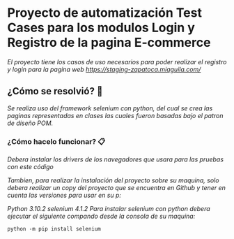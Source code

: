 # Proyecto de automatización Test Cases para los modulos Login y Registro de la pagina E-commerce

_El proyecto tiene los casos de uso necesarios para poder realizar el registro y login para la pagina web https://staging-zapatoca.miaguila.com/_


## ¿Cómo se resolvió? 🚀

_Se realiza uso del framework selenium con python, del cual se crea las paginas representadas en clases las cuales fueron basadas bajo el patron de diseño POM._


### ¿Cómo hacelo funcionar? 📋
_Debera instalar los drivers de los navegadores que usara para las pruebas con este código_

_Tambien, para realizar la instalación del proyecto sobre su maquina, solo debera realizar un copy del proyecto que se encuentra en Github y tener en cuenta las versiones para usar en su p:_

_Python                 3.10.2_
_selenium               4.1.2_
_Para instalar selenium con python debera ejecutar el siguiente compando desde la consola de su maquina:_
```
python -m pip install selenium
```
